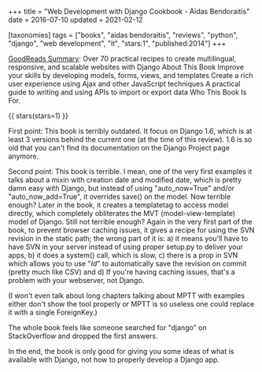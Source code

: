 +++
title = "Web Development with Django Cookbook - Aidas Bendoraitis"
date = 2016-07-10
updated = 2021-02-12

[taxonomies]
tags = ["books", "aidas bendoraitis", "reviews", "python", "django", 
"web development", "it", "stars:1", "published:2014"]
+++

[GoodReads Summary](https://www.goodreads.com/book/show/23477190-web-development-with-django-cookbook):
Over 70 practical recipes to create multilingual, responsive, and scalable
websites with Django About This Book Improve your skills by developing models,
forms, views, and templates Create a rich user experience using Ajax and other
JavaScript techniques A practical guide to writing and using APIs to import or
export data Who This Book Is For.

<!-- more -->

{{ stars(stars=1) }}

First point: This book is terribly outdated. It focus on Django 1.6, which is
at least 3 versions behind the current one (at the time of this review). 1.6
is so old that you can't find its documentation on the Django Project page
anymore.

Second point: This book is terrible. I mean, one of the very first examples it
talks about a mixin with creation date and modified date, which is pretty damn
easy with Django, but instead of using "auto_now=True" and/or
"auto_now_add=True", it overrides save() on the model. Now terrible enough?
Later in the book, it creates a templatetag to access model directly, which
completely obliterates the MVT (model-view-template) model of Django. Still
not terrible enough? Again in the very first part of the book, to prevent
browser caching issues, it gives a recipe for using the SVN revision in the
static path; the wrong part of it is: a) it means you'll have to have SVN in
your server instead of using proper setup.py to deliver your apps, b) it does
a system() call, which is slow, c) there is a prop in SVN which allows you to
use "$Id$" to automatically save the revision on commit (pretty much like CSV)
and d) If you're having caching issues, that's a problem with your webserver,
not Django.

(I won't even talk about long chapters talking about MPTT with examples either
don't show the tool properly or MPTT is so useless one could replace it with a
single ForeignKey.)

The whole book feels like someone searched for "django" on StackOverflow and
dropped the first answers.

In the end, the book is only good for giving you some ideas of what is
available with Django, not how to properly develop a Django app.
